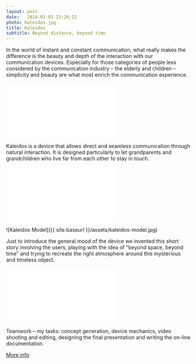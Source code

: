 ```yaml
---
layout: post
date:   2014-01-03 23:26:12
photo: Kaleidos.jpg
title: Kaleidos
subtitle: Beyond distance, beyond time
---
```


In the world of instant and constant communication, what really makes the difference is the beauty and depth of the interaction with our communication devices. Especially for those categories of people less considered by the communication industry – the elderly and children – simplicity and beauty are what most enrich the communication experience.

<div class="video-wrapper"><iframe src="//player.vimeo.com/video/23199278?title=0&amp;byline=0&amp;portrait=0"  frameborder="0" allowfullscreen="allowfullscreen"></iframe></div>

Kaleidos is a device that allows direct and seamless communication through natural interaction. It is designed particularly to let grandparents and grandchildren who live far from each other to stay in touch.

<div class="video-wrapper"><iframe src="//player.vimeo.com/video/23221340?title=0&amp;byline=0&amp;portrait=0"  frameborder="0" allowfullscreen="allowfullscreen"></iframe></div>

![Kaleidos Model]({{ site.baseurl }}/assets/kaleidos-model.jpg)

Just to introduce the general mood of the device we invented this short story involving the users, playing with the idea of “beyond space, beyond time” and trying to recreate the right atmosphere around this mysterious and timeless object.

<div class="video-wrapper"><iframe src="//player.vimeo.com/video/23199730?title=0&amp;byline=0&amp;portrait=0"  frameborder="0" allowfullscreen="allowfullscreen"></iframe></div>

Teamwork – my tasks: concept generation, device mechanics, video shooting and editing, designing the final presentation and writing the on-line documentation.

[More info](http://www.interaction-venice.net/iuav1011studio2/projects/kaleidos/)